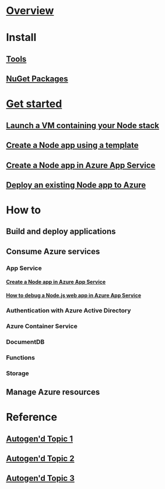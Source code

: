 # [Overview](index.md)

# Install

## [Tools](tools.md)
## [NuGet Packages](packages.md)

# [Get started](get-started.md)

## [Launch a VM containing your Node stack](https://azuremarketplace.microsoft.com/marketplace/apps/category/compute?operatingSystem=acom-linux&search=node.js)
## [Create a Node app using a template](https://azure.microsoft.com/try/app-service/web/?language=nodejs)
## [Create a Node app in Azure App Service](https://docs.microsoft.com/azure/app-service-web/web-sites-nodejs-develop-deploy-mac)
## [Deploy an existing Node app to Azure](https://docs.microsoft.com/azure/app-service-web/web-sites-deploy)

# How to

## Build and deploy applications

## Consume Azure services

### App Service

#### [Create a Node app in Azure App Service](https://docs.microsoft.com/azure/app-service-web/web-sites-nodejs-develop-deploy-mac)
#### [How to debug a Node.js web app in Azure App Service](https://docs.microsoft.com/azure/app-service-web/web-sites-nodejs-debug)

### Authentication with Azure Active Directory
### Azure Container Service
### DocumentDB
### Functions
### Storage

## Manage Azure resources

# Reference
## [Autogen'd Topic 1](#)
## [Autogen'd Topic 2](#)
## [Autogen'd Topic 3](#)

